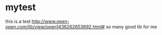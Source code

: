 # mytest
this is a test
http://www.open-open.com/lib/view/open1436262653692.html#   so many good lib for me
